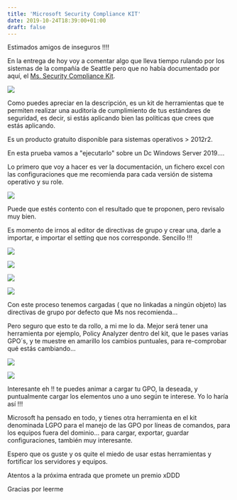 ```yaml
---
title: 'Microsoft Security Compliance KIT'
date: 2019-10-24T18:39:00+01:00
draft: false
---
```


Estimados amigos de inseguros !!!!  
  
En la entrega de hoy voy a comentar algo que lleva tiempo rulando por los sistemas de la compañía de Seattle pero que no había documentado por aquí, el [Ms. Security Compliance Kit](https://docs.microsoft.com/es-es/windows/security/threat-protection/security-compliance-toolkit-10).  
  

[![](https://1.bp.blogspot.com/-_QC1FsaiyCQ/XbHhtnCc_QI/AAAAAAAAGck/bULV7q2Y0y8Os0nOd4UHVB6XzgsL9qPhACLcBGAsYHQ/s320/34dc348757fb77da3c6412990dd96af9f29ac8ae25678a1e7c4d3ca8b8c8aebf.jpg)](https://1.bp.blogspot.com/-_QC1FsaiyCQ/XbHhtnCc_QI/AAAAAAAAGck/bULV7q2Y0y8Os0nOd4UHVB6XzgsL9qPhACLcBGAsYHQ/s1600/34dc348757fb77da3c6412990dd96af9f29ac8ae25678a1e7c4d3ca8b8c8aebf.jpg)

  
Como puedes apreciar en la descripción, es un kit de herramientas que te permiten realizar una auditoría de cumplimiento de tus estándares de seguridad, es decir, si estás aplicando bien las políticas que crees que estás aplicando.  
  
Es un producto gratuito disponible para sistemas operativos > 2012r2.  
  
En esta prueba vamos a "ejecutarlo" sobre un Dc Windows Server 2019....  
  
Lo primero que voy a hacer es ver la documentación, un fichero excel con las configuraciones que me recomienda para cada versión de sistema operativo y su role.  
  

[![](https://1.bp.blogspot.com/-Oe-etrwibFA/XbCc43qnyLI/AAAAAAAAGbo/XTVgn6luescMjvvd-YcqtNirbHoF7YQyACLcBGAsYHQ/s640/Captura%2Bde%2Bpantalla%2B2019-10-23%2Ba%2Blas%2B20.01.48.png)](https://1.bp.blogspot.com/-Oe-etrwibFA/XbCc43qnyLI/AAAAAAAAGbo/XTVgn6luescMjvvd-YcqtNirbHoF7YQyACLcBGAsYHQ/s1600/Captura%2Bde%2Bpantalla%2B2019-10-23%2Ba%2Blas%2B20.01.48.png)

  
Puede que estés contento con el resultado que te proponen, pero revisalo muy bien.  
  
Es momento de irnos al editor de directivas de grupo y crear una, darle a importar, e importar el setting que nos corresponde. Sencillo !!!  
  

[![](https://1.bp.blogspot.com/-n5KnQUfGf6U/XbCdRGYSosI/AAAAAAAAGb0/rTW6S8sdHBoJoNL8Vbl_SrpFXUKtvM4FwCLcBGAsYHQ/s640/Captura%2Bde%2Bpantalla%2B2019-10-23%2Ba%2Blas%2B20.27.03.png)](https://1.bp.blogspot.com/-n5KnQUfGf6U/XbCdRGYSosI/AAAAAAAAGb0/rTW6S8sdHBoJoNL8Vbl_SrpFXUKtvM4FwCLcBGAsYHQ/s1600/Captura%2Bde%2Bpantalla%2B2019-10-23%2Ba%2Blas%2B20.27.03.png)

  

[![](https://1.bp.blogspot.com/-cg5vW7JEDBc/XbCdRAL-W8I/AAAAAAAAGbw/LpP8-wI3UDAhN4JHyRNdMlnXVsnC7YyaACLcBGAsYHQ/s640/Captura%2Bde%2Bpantalla%2B2019-10-23%2Ba%2Blas%2B20.27.09.png)](https://1.bp.blogspot.com/-cg5vW7JEDBc/XbCdRAL-W8I/AAAAAAAAGbw/LpP8-wI3UDAhN4JHyRNdMlnXVsnC7YyaACLcBGAsYHQ/s1600/Captura%2Bde%2Bpantalla%2B2019-10-23%2Ba%2Blas%2B20.27.09.png)

  

[![](https://1.bp.blogspot.com/-4w_DB-V7amQ/XbCdRLwwEBI/AAAAAAAAGb4/NGO4uwuUdt4xlVEzev_7dFOsCb9Ha0BFgCLcBGAsYHQ/s640/Captura%2Bde%2Bpantalla%2B2019-10-23%2Ba%2Blas%2B20.27.19.png)](https://1.bp.blogspot.com/-4w_DB-V7amQ/XbCdRLwwEBI/AAAAAAAAGb4/NGO4uwuUdt4xlVEzev_7dFOsCb9Ha0BFgCLcBGAsYHQ/s1600/Captura%2Bde%2Bpantalla%2B2019-10-23%2Ba%2Blas%2B20.27.19.png)

  

[![](https://1.bp.blogspot.com/-lfb0fkjtFIc/XbCdRu1r-QI/AAAAAAAAGb8/WbETIiX5maY0k7qnOlDJsIGpIumAX8ujgCLcBGAsYHQ/s640/Captura%2Bde%2Bpantalla%2B2019-10-23%2Ba%2Blas%2B20.28.26.png)](https://1.bp.blogspot.com/-lfb0fkjtFIc/XbCdRu1r-QI/AAAAAAAAGb8/WbETIiX5maY0k7qnOlDJsIGpIumAX8ujgCLcBGAsYHQ/s1600/Captura%2Bde%2Bpantalla%2B2019-10-23%2Ba%2Blas%2B20.28.26.png)

  
Con este proceso tenemos cargadas ( que no linkadas a ningún objeto) las directivas de grupo por defecto que Ms nos recomienda...  
  
Pero seguro que esto te da rollo, a mi me lo da. Mejor será tener una herramienta por ejemplo, Policy Analyzer dentro del kit, que le pases varias GPO´s, y te muestre en amarillo los cambios puntuales, para re-comprobar qué estás cambiando...  
  

[![](https://1.bp.blogspot.com/-Z2o9tz-gNnY/XbHfkgEEefI/AAAAAAAAGcU/QRa8c_FkdIAOTpaLUwV3kYYvESoOiyGdgCLcBGAsYHQ/s640/Captura%2Bde%2Bpantalla%2B2019-10-24%2Ba%2Blas%2B19.16.38.png)](https://1.bp.blogspot.com/-Z2o9tz-gNnY/XbHfkgEEefI/AAAAAAAAGcU/QRa8c_FkdIAOTpaLUwV3kYYvESoOiyGdgCLcBGAsYHQ/s1600/Captura%2Bde%2Bpantalla%2B2019-10-24%2Ba%2Blas%2B19.16.38.png)

  

[![](https://1.bp.blogspot.com/-8Yx5VrkyRDE/XbHfkV1IIoI/AAAAAAAAGcQ/CsgPWoYEhKA4creltAVxS4IFwG8dgJsQACLcBGAsYHQ/s640/Captura%2Bde%2Bpantalla%2B2019-10-24%2Ba%2Blas%2B19.16.51.png)](https://1.bp.blogspot.com/-8Yx5VrkyRDE/XbHfkV1IIoI/AAAAAAAAGcQ/CsgPWoYEhKA4creltAVxS4IFwG8dgJsQACLcBGAsYHQ/s1600/Captura%2Bde%2Bpantalla%2B2019-10-24%2Ba%2Blas%2B19.16.51.png)

  
Interesante eh !! te puedes animar a cargar tu GPO, la deseada, y puntualmente cargar los elementos uno a uno según te interese. Yo lo haría así !!!  
  
Microsoft ha pensado en todo, y tienes otra herramienta en el kit denominada LGPO para el manejo de las GPO por líneas de comandos, para los equipos fuera del dominio... para cargar, exportar, guardar configuraciones, también muy interesante.  
  
Espero que os guste y os quite el miedo de usar estas herramientas y fortificar los servidores y equipos.  
  
Atentos a la próxima entrada que promete un premio xDDD  
  
Gracias por leerme